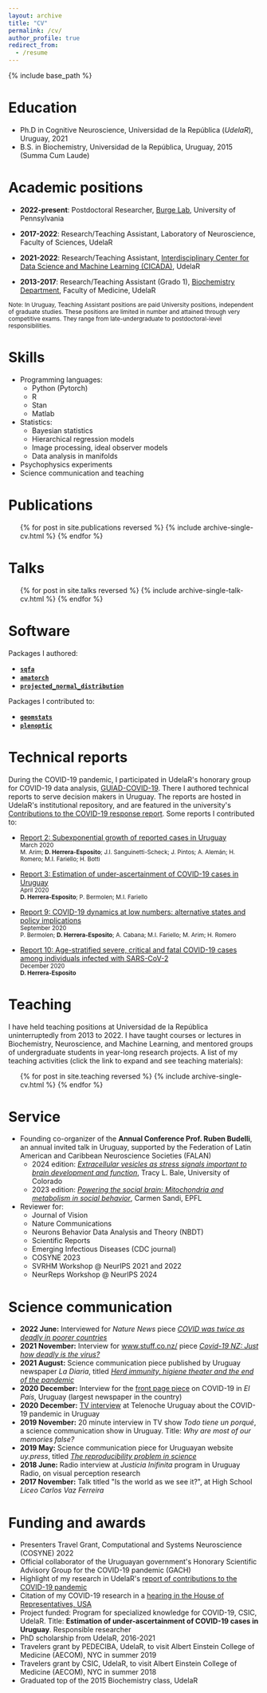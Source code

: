 ```yaml
---
layout: archive
title: "CV"
permalink: /cv/
author_profile: true
redirect_from:
  - /resume
---
```


{% include base_path %}


Education
======
* Ph.D in Cognitive Neuroscience, Universidad de la República (*UdelaR*), Uruguay, 2021
* B.S. in Biochemistry, Universidad de la República, Uruguay, 2015 (Summa Cum Laude)


Academic positions
======

* **2022-present**: Postdoctoral Researcher, [Burge Lab](https://jburge.psych.upenn.edu/), University of Pennsylvania

* **2017-2022**: Research/Teaching Assistant, Laboratory of Neuroscience,
  Faculty of Sciences, UdelaR

* **2021-2022**: Research/Teaching Assistant, [Interdisciplinary Center for
    Data Science and Machine Learning (CICADA)](https://cicada.uy/), UdelaR

* **2013-2017**: Research/Teaching Assistant (Grado 1), [Biochemistry Department](http://www.bioquimica.fmed.edu.uy/), Faculty of Medicine, UdelaR

<span style="font-size: smaller;">Note: In Uruguay, Teaching Assistant positions
are paid University positions, independent of graduate studies. These positions are
limited in number and attained through very competitive exams. They range from
late-undergraduate to postdoctoral-level responsibilities.</span>  
  

Skills
======
* Programming languages:
  * Python (Pytorch)
  * R
  * Stan
  * Matlab
* Statistics:
  * Bayesian statistics
  * Hierarchical regression models
  * Image processing, ideal observer models
  * Data analysis in manifolds
* Psychophysics experiments
* Science communication and teaching


Publications
======
  <ul>{% for post in site.publications reversed %}
    {% include archive-single-cv.html %}
  {% endfor %}</ul>
  

Talks
======
  <ul>{% for post in site.talks reversed %}
    {% include archive-single-talk-cv.html  %}
  {% endfor %}</ul>


Software
======

Packages I authored:

- [**`sqfa`**](https://sqfa.readthedocs.io/en/latest/)
- [**`amatorch`**](https://amatorch.readthedocs.io/en/latest/)
- [**`projected_normal_distribution`**](https://github.com/dherrera1911/projected_normal_distribution)

Packages I contributed to:
 
- [**`geomstats`**](https://geomstats.github.io/)
- [**`plenoptic`**](https://plenoptic.readthedocs.io/en/latest/)


Technical reports
======
During the COVID-19 pandemic, I participated in UdelaR's
honorary group for COVID-19 data analysis, [GUIAD-COVID-19](https://guiad-covid.github.io/).
There I authored technical reports to serve decision makers in Uruguay.
The reports are hosted in UdelaR's institutional repository, and are
featured in the university's
[Contributions to the COVID-19 response report](https://udelar.edu.uy/portal/wp-content/uploads/sites/48/2021/03/La-Universidad-de-la-Republica-frente-al-SARS-CoV-2.pdf).
Some reports I contributed to:
* [Report 2: Subexponential growth of reported cases in Uruguay](https://guiad-covid.github.io/reports/2021-03-26-Reporte-2/)  
<span style="font-size: smaller;">March 2020</span>  
<span style="font-size: smaller;">M. Arim; <strong>D. Herrera-Esposito</strong>; J.I. Sanguinetti-Scheck; J. Pintos; A. Alemán; H. Romero; M.I. Fariello; H. Botti</span>

* [Report 3: Estimation of under-ascertainment of COVID-19 cases in Uruguay](https://www.colibri.udelar.edu.uy/jspui/bitstream/20.500.12008/26769/1/Nota_3_Estimacion_subreporte_CTI_GUIAD-Covid19.pdf)  
<span style="font-size: smaller;">April 2020</span>  
<span style="font-size: smaller;"> <strong>D. Herrera-Esposito</strong>; P. Bermolen; M.I. Fariello</span>

* [Report 9: COVID-19 dynamics at low numbers: alternative states and policy implications](https://www.colibri.udelar.edu.uy/jspui/bitstream/20.500.12008/26779/1/Nota_9_Efecto_Allee_GUIAD-Covid19.pdf)  
<span style="font-size: smaller;">September 2020</span>  
<span style="font-size: smaller;"> P. Bermolen; <strong>D. Herrera-Esposito</strong>; A. Cabana; M.I. Fariello; M. Arim; H. Romero</span>

* [Report 10: Age-stratified severe, critical and fatal COVID-19 cases among individuals infected with SARS-CoV-2](https://www.colibri.udelar.edu.uy/jspui/bitstream/20.500.12008/26778/1/Nota_10_casos_por_franja_etaria_GUIAD-Covid19.pdf)   
<span style="font-size: smaller;">December 2020</span>  
<span style="font-size: smaller;"> <strong>D. Herrera-Esposito</strong></span>


Teaching
======

  I have held teaching positions at Universidad de la República uninterruptedly
  from 2013 to 2022. I have taught courses or lectures in Biochemistry,
  Neuroscience, and Machine Learning, and mentored groups of undergraduate
  students in year-long research projects. A list of my teaching activities
  (click the link to expand and see teaching materials):
  <ul>{% for post in site.teaching reversed %}
    {% include archive-single-cv.html %}
  {% endfor %}</ul>
  

Service
======

* Founding co-organizer of the **Annual Conference Prof. Ruben Budelli**,
  an annual invited talk in Uruguay, supported by the Federation of
  Latin American and Caribbean Neuroscience Societies (FALAN)
  * 2024 edition: [*Extracellular vesicles as stress signals important to brain development and function*](https://neurocienciasfalan.org/networking/budelli/), Tracy L. Bale, University of Colorado
  * 2023 edition: [*Powering the social brain: Mitochondria and metabolism in social behavior*](https://neurocienciasfalan.org/networking/budelli/), Carmen Sandi, EPFL
* Reviewer for:
  * Journal of Vision
  * Nature Communications
  * Neurons Behavior Data Analysis and Theory (NBDT)
  * Scientific Reports
  * Emerging Infectious Diseases (CDC journal)
  * COSYNE 2023
  * SVRHM Workshop @ NeurIPS 2021 and 2022
  * NeurReps Workshop @ NeurIPS 2024


Science communication
======

* **2022 June:** Interviewed for *Nature News* piece
  [*COVID was twice as deadly in poorer countries*](https://www.nature.com/articles/d41586-022-01767-z)
* **2021 November:** Interview for www.stuff.co.nz/ piece
  [*Covid-19 NZ: Just how deadly is the virus?*](https://www.stuff.co.nz/national/explained/127081564/covid19-nz-just-how-deadly-is-the-virus)
* **2021 August:** Science communication piece published by Uruguay
  newspaper *La Diaria*, titled [*Herd immunity, higiene theater and the end of the pandemic*](https://ladiaria.com.uy/ciencia/articulo/2021/8/inmunidad-de-rebano-teatro-sanitario-y-el-fin-de-la-pandemia/)
* **2020 December:** Interview for the
  [front page piece](https://www.elpais.com.uy/informacion/salud/de-cada-tres-infectados-de-covid-19-en-uruguay-hay-uno-que-no-es-diagnosticado) on COVID-19
  in *El País*, Uruguay (largest newspaper in the
  country)
* **2020 December:** [TV interview](https://www.uypress.net/Columnistas/Daniel-Herrera-uc93635)
  at Telenoche Uruguay about the COVID-19 pandemic in Uruguay 
* **2019 November:** 20 minute interview in TV show *Todo tiene un porqué*,
  a science communication show in Uruguay. Title:
  *Why are most of our memories false?*
* **2019 May:** Science communication piece for Uruguayan website
  *uy.press*, titled [*The reproducibility problem in science*](https://www.uypress.net/Columnistas/Daniel-Herrera-uc93635)
* **2018 June:** Radio interview at *Justicia Inifinita* program in Uruguay Radio,
  on visual perception research
* **2017 November:** Talk titled "Is the world as we see it?", at High
  School *Liceo Carlos Vaz Ferreira*


Funding and awards
======
* Presenters Travel Grant, Computational and Systems Neuroscience (COSYNE) 2022
* Official collaborator of the Uruguayan government's
Honorary Scientific Advisory Group for the COVID-19 pandemic (GACH) 
* Highlight of my research in UdelaR's [report of contributions to
the COVID-19 pandemic](https://udelar.edu.uy/portal/wp-content/uploads/sites/48/2021/03/La-Universidad-de-la-Republica-frente-al-SARS-CoV-2.pd)
* Citation of my COVID-19 research in a [hearing in the House of
Representatives, USA](https://www.medpagetoday.com/infectiousdisease/covid19/94680)
* Project funded: Program for specialized knowledge for COVID-19, CSIC, UdelaR.
Title: **Estimation of under-ascertainment of COVID-19 cases in Uruguay**. Responsible
researcher
* PhD scholarship from UdelaR, 2016-2021
* Travelers grant by PEDECIBA, UdelaR, to visit Albert Einstein College of Medicine (AECOM), NYC in summer 2019
* Travelers grant by CSIC, UdelaR, to visit Albert Einstein College of Medicine (AECOM), NYC in summer 2018
* Graduated top of the 2015 Biochemistry class, UdelaR

